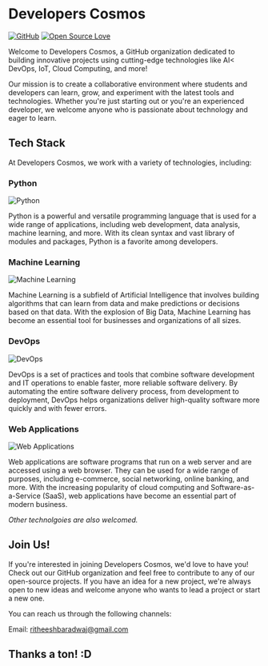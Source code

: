 # Developers Cosmos

[![GitHub](https://img.shields.io/badge/GitHub-Developers%20Cosmos-blue?style=flat-square&logo=github)](https://github.com/developers-cosmos)
[![Open Source Love](https://badges.frapsoft.com/os/v2/open-source.svg?v=103)](https://github.com/developers-cosmos)

Welcome to Developers Cosmos, a GitHub organization dedicated to building innovative projects using cutting-edge technologies like AI< DevOps, IoT, Cloud Computing, and more!

Our mission is to create a collaborative environment where students and developers can learn, grow, and experiment with the latest tools and technologies. Whether you're just starting out or you're an experienced developer, we welcome anyone who is passionate about technology and eager to learn.

## Tech Stack

At Developers Cosmos, we work with a variety of technologies, including:

### Python

![Python](https://img.shields.io/badge/Python-3776AB?style=flat-square&logo=python&logoColor=white)

Python is a powerful and versatile programming language that is used for a wide range of applications, including web development, data analysis, machine learning, and more. With its clean syntax and vast library of modules and packages, Python is a favorite among developers.

### Machine Learning

![Machine Learning](https://img.shields.io/badge/Machine%20Learning-FF6F00?style=flat-square&logo=machine-learning&logoColor=white)

Machine Learning is a subfield of Artificial Intelligence that involves building algorithms that can learn from data and make predictions or decisions based on that data. With the explosion of Big Data, Machine Learning has become an essential tool for businesses and organizations of all sizes.

### DevOps

![DevOps](https://img.shields.io/badge/DevOps-1572B6?style=flat-square&logo=devops&logoColor=white)

DevOps is a set of practices and tools that combine software development and IT operations to enable faster, more reliable software delivery. By automating the entire software delivery process, from development to deployment, DevOps helps organizations deliver high-quality software more quickly and with fewer errors.

### Web Applications

![Web Applications](https://img.shields.io/badge/Web%20Applications-008080?style=flat-square&logo=web&logoColor=white)

Web applications are software programs that run on a web server and are accessed using a web browser. They can be used for a wide range of purposes, including e-commerce, social networking, online banking, and more. With the increasing popularity of cloud computing and Software-as-a-Service (SaaS), web applications have become an essential part of modern business.

_Other technolgoies are also welcomed._

## Join Us!

If you're interested in joining Developers Cosmos, we'd love to have you! Check out our GitHub organization and feel free to contribute to any of our open-source projects. If you have an idea for a new project, we're always open to new ideas and welcome anyone who wants to lead a project or start a new one.

You can reach us through the following channels:

Email: ritheeshbaradwaj@gmail.com

## Thanks a ton! :D

